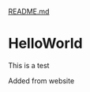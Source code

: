 [README.md](https://github.com/Ronalie-Camille-Ribleza/HelloWorld/files/7149139/README.md)
# HelloWorld

This is a test

Added from website

